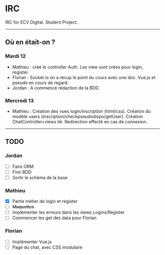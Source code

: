 # IRC
IRC for ECV Digital. Student Project.

--------

## Où en était-on ? 

### Mardi 12
* Mathieu : créé le controller Auth. Les view sont crées pour login, register.
* Florian : Socket.io on a récup le point du cours avec une doc. Vue.js et pseudo en cours de regard.
* Jordan : A commencé rédaction de la BDD. 

### Mercredi 13
* Mathieu : Création des vues login/inscription (html/css). Création du modèle users (inscription/checkpseudodispo/getUser). Création ChatController+views lié. Redirection effecté en cas de connexion.

--------------

## TODO

### Jordan
- [ ] Faire ORM
- [ ] Finir BDD
- [ ] Sortir le schéma de la base

### Mathieu
- [x] Partie métier de login et register
- [ ] <del>Maquettes</del>
- [ ] Implémenter les erreurs dans les views Logins/Register
- [ ] Commencer les get des data pour Florian

### Florian
- [ ] Implémenter Vue.js
- [ ] Page du chat, avec CSS modulaire
